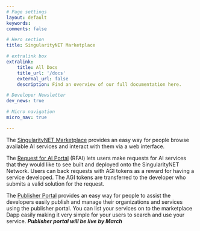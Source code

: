 ```yaml
---
# Page settings
layout: default
keywords:
comments: false

# Hero section
title: SingularityNET Marketplace

# extralink box
extralink:
    title: All Docs
    title_url: '/docs'
    external_url: false
    description: Find an overview of our full documentation here.

# Developer Newsletter
dev_news: true

# Micro navigation
micro_nav: true

---
```


The [SingularityNET Marketplace](http://beta.singularitynet.io) provides an easy way for people browse available AI services and interact with them via a web interface.


The [Request for AI Portal](https://rfai.singularitynet.io/) (RFAI) lets users make requests for AI services that they would like to see built and deployed onto the SingularityNET Network. Users can back requests with AGI tokens as a reward for having a service developed. The AGI tokens are transferred to the developer who submits a valid solution for the request. 


The [Publisher Portal](http://workinprogress) provides an easy way for people to assist the developers easily publish and manage their organizations
and services using the publisher portal.
You can list your services on to the marketplace Dapp easily making it very simple for your users to search and use your service.
***Publisher portal will be live by March***  
